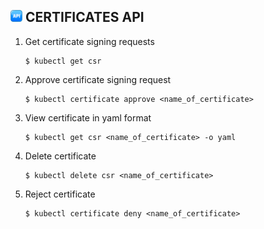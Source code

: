 ## <img src="https://github.com/ShivaniShah06/Kubernetes/raw/main/logos/API.png" width="19"> CERTIFICATES API

1. Get certificate signing requests

       $ kubectl get csr

2. Approve certificate signing request

       $ kubectl certificate approve <name_of_certificate>

3. View certificate in yaml format
 
       $ kubectl get csr <name_of_certificate> -o yaml

4. Delete certificate
    
       $ kubectl delete csr <name_of_certificate>

5. Reject certificate
  
       $ kubectl certificate deny <name_of_certificate>